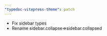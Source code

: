 ```yaml
---
"typedoc-vitepress-theme": patch
---
```


- Fix sidebar types
- Rename sidebar.collapse=>sidebar.collapsed
